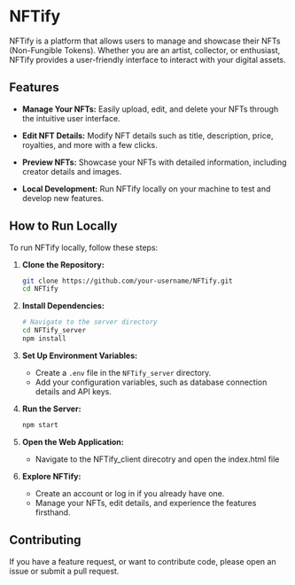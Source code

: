 # NFTify

NFTify is a platform that allows users to manage and showcase their NFTs (Non-Fungible Tokens). Whether you are an artist, collector, or enthusiast, NFTify provides a user-friendly interface to interact with your digital assets.

## Features

- **Manage Your NFTs:** Easily upload, edit, and delete your NFTs through the intuitive user interface.

- **Edit NFT Details:** Modify NFT details such as title, description, price, royalties, and more with a few clicks.

- **Preview NFTs:** Showcase your NFTs with detailed information, including creator details and images.

- **Local Development:** Run NFTify locally on your machine to test and develop new features.

## How to Run Locally

To run NFTify locally, follow these steps:

1. **Clone the Repository:**
    ```bash
    git clone https://github.com/your-username/NFTify.git
    cd NFTify
    ```

2. **Install Dependencies:**
    ```bash
    # Navigate to the server directory
    cd NFTify_server
    npm install
    ```

3. **Set Up Environment Variables:**
    - Create a `.env` file in the `NFTify_server` directory.
    - Add your configuration variables, such as database connection details and API keys.

4. **Run the Server:**
    ```bash
    npm start
    ```

5. **Open the Web Application:**
    - Navigate to the NFTify_client direcotry and open the index.html file

6. **Explore NFTify:**
    - Create an account or log in if you already have one.
    - Manage your NFTs, edit details, and experience the features firsthand.

## Contributing

If you have a feature request, or want to contribute code, please open an issue or submit a pull request.

